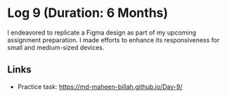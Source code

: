 # Log 9 (Duration: 6 Months)

I endeavored to replicate a Figma design as part of my upcoming assignment preparation. I made efforts to enhance its responsiveness for small and medium-sized devices.

## Links

 - Practice task: https://md-maheen-billah.github.io/Day-9/
